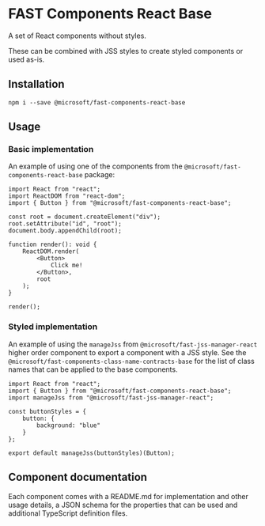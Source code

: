 # FAST Components React Base
A set of React components without styles.

These can be combined with JSS styles to create styled components or used as-is.

## Installation
`npm i --save @microsoft/fast-components-react-base`

## Usage
### Basic implementation
An example of using one of the components from the `@microsoft/fast-components-react-base` package:

```
import React from "react";
import ReactDOM from "react-dom";
import { Button } from "@microsoft/fast-components-react-base";

const root = document.createElement("div");
root.setAttribute("id", "root");
document.body.appendChild(root);

function render(): void {
    ReactDOM.render(
        <Button>
            Click me!
        </Button>,
        root
    );
}

render();
```

### Styled implementation

An example of using the `manageJss` from `@microsoft/fast-jss-manager-react` higher order component to export a component with a JSS style. See the `@microsoft/fast-components-class-name-contracts-base` for the list of class names that can be applied to the base components.

```
import React from "react";
import { Button } from "@microsoft/fast-components-react-base";
import manageJss from "@microsoft/fast-jss-manager-react";

const buttonStyles = {
    button: {
        background: "blue"
    }
};

export default manageJss(buttonStyles)(Button);
```

## Component documentation
Each component comes with a README.md for implementation and other usage details, a JSON schema for the properties that can be used and additional TypeScript definition files.
